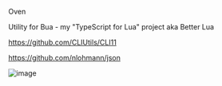 Oven

Utility for Bua - my "TypeScript for Lua" project aka Better Lua

https://github.com/CLIUtils/CLI11

https://github.com/nlohmann/json

![image](https://user-images.githubusercontent.com/42321486/164988832-bcc1679b-7659-4094-9d19-fce39334f1a7.png)